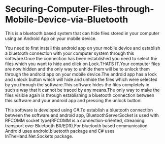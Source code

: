 # Securing-Computer-Files-through-Mobile-Device-via-Bluetooth
This is a bluetooth based system that can hide files stored in your computer using an Android App on your mobile device.

You need to first install this android app on your mobile device and establish a bluetooth connection with your computer system through this software.Once the connection has been established you need to select the files which you want to hide and click on Lock.THATS IT.Your computer files are now hidden and the only way to unhide them will be to unlock them through the android app on your mobile device.The android app has a lock and unlock button which will hide and unhide the files which were selected by you through the software.This software hides the files completely in such a way that it cannot be traced by any means.The only way to make the files visible again is through establishing a bluetooth connection between this software and your android app and pressing the unlock button.

This software is developed using C#.To establish a bluetooth connection between the software and android app, BluetoothServerSocket is used with RFCOMM socket type(RFCOMM is a connection-oriented, streaming transport over Bluetooth BR/EDR).For bluetooth based communication Android uses android.bluetooth package and C# uses InTheHand.Net.Sockets package.
